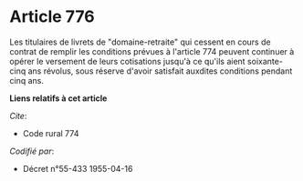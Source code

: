 # Article 776

Les titulaires de livrets de "domaine-retraite" qui cessent en cours de contrat de remplir les conditions prévues à l'article
774 peuvent continuer à opérer le versement de leurs cotisations jusqu'à ce qu'ils aient soixante-cinq ans révolus, sous
réserve d'avoir satisfait auxdites conditions pendant cinq ans.

**Liens relatifs à cet article**

_Cite_:

  - Code rural 774

_Codifié par_:

  - Décret n°55-433 1955-04-16

